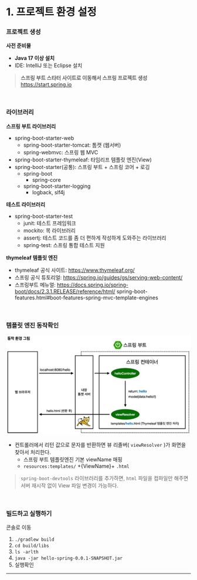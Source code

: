 # 1. 프로젝트 환경 설정

### 프로젝트 생성

**사전 준비물**

- **Java 17 이상 설치**
- IDE: IntelliJ 또는 Eclipse 설치

>**스프링 부트 스타터 사이트로 이동해서 스프링 프로젝트 생성**
https://start.spring.io

<br>

### 라이브러리 

**스프링 부트 라이브러리** 
- spring-boot-starter-web
    - spring-boot-starter-tomcat: 톰캣 (웹서버)
    - spring-webmvc: 스프링 웹 MVC 
- spring-boot-starter-thymeleaf: 타임리프 템플릿 엔진(View) 
- spring-boot-starter(공통): 스프링 부트 + 스프링 코어 + 로깅
    - spring-boot 
        - spring-core
    - spring-boot-starter-logging 
        - logback, slf4j
      
**테스트 라이브러리** 
- spring-boot-starter-test
    - junit: 테스트 프레임워크
    - mockito: 목 라이브러리
    - assertj: 테스트 코드를 좀 더 편하게 작성하게 도와주는 라이브러리 
    - spring-test: 스프링 통합 테스트 지원

**thymeleaf 템플릿 엔진**
- thymeleaf 공식 사이트: https://www.thymeleaf.org/
- 스프링 공식 튜토리얼: https://spring.io/guides/gs/serving-web-content/
- 스프링부트 메뉴얼: https://docs.spring.io/spring-boot/docs/2.3.1.RELEASE/reference/html/ spring-boot-features.html#boot-features-spring-mvc-template-engines

<br>

### 템플릿 엔진 동작확인 

![img.png](img.png)

- 컨트롤러에서 리턴 값으로 문자를 반환하면 뷰 리졸버( `viewResolver` )가 화면을 찾아서 처리한다. 
    - 스프링 부트 템플릿엔진 기본 viewName 매핑
    - `resources:templates/` +{ViewName}+ `.html`

> `spring-boot-devtools` 라이브러리를 추가하면, `html` 파일을 컴파일만 해주면 서버 재시작 없이 View 파일 변경이 가능하다.

<br>

### 빌드하고 실행하기

콘솔로 이동
1. `./gradlew build`
2. `cd build/libs`
3. `ls -arlth`
3. `java -jar hello-spring-0.0.1-SNAPSHOT.jar`
4. 실행확인

<hr>